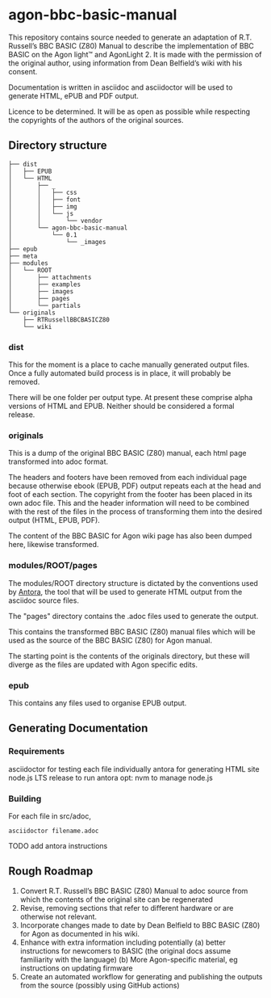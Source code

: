# agon-bbc-basic-manual

This repository contains source needed to generate an adaptation of R.T. Russell’s BBC BASIC (Z80) Manual to describe the implementation of BBC BASIC on the Agon light™ and AgonLight 2. It is made with the permission of the original author, using information from Dean Belfield’s wiki with his consent.

Documentation is written in asciidoc and asciidoctor will be used to generate HTML, ePUB and PDF output.

Licence to be determined. It will be as open as possible while respecting the copyrights of the authors of the original sources.

## Directory structure

```
├── dist
│   ├── EPUB
│   └── HTML
│       ├── _
│       │   ├── css
│       │   ├── font
│       │   ├── img
│       │   └── js
│       │       └── vendor
│       └── agon-bbc-basic-manual
│           └── 0.1
│               └── _images
├── epub
├── meta
├── modules
│   └── ROOT
│       ├── attachments
│       ├── examples
│       ├── images
│       ├── pages
│       └── partials
└── originals
    ├── RTRussellBBCBASICZ80
    └── wiki
```

### dist

This for the moment is a place to cache manually generated output files. Once a fully automated build process is in place, it will probably be removed.

There will be one folder per output type. At present these comprise alpha versions of HTML and EPUB. Neither should be considered a formal release.

### originals

This is a dump of the original BBC BASIC (Z80) manual, each html page transformed into adoc format. 

The headers and footers have been removed from each individual page because otherwise ebook (EPUB, PDF) output repeats each at the head and foot of each section. The copyright from the footer has been placed in its own adoc file. This and the header information will need to be combined with the rest of the files in the process of transforming them into the desired output (HTML, EPUB, PDF). 

The content of the BBC BASIC for Agon wiki page has also been dumped here, likewise transformed. 

### modules/ROOT/pages

The modules/ROOT directory structure is dictated by the conventions used by [Antora](https://antora.org/), the tool that will be used to generate HTML output from the asciidoc source files.

The "pages" directory contains the .adoc files used to generate the output.

This contains the transformed BBC BASIC (Z80) manual files which will be used as the source of the BBC BASIC (Z80) for Agon manual.

The starting point is the contents of the originals directory, but these will diverge as the files are updated with Agon specific edits. 

### epub

This contains any files used to organise EPUB output. 

## Generating Documentation

### Requirements

asciidoctor for testing each file individually
antora for generating HTML site
node.js LTS release to run antora
opt: nvm to manage node.js

### Building

For each file in src/adoc,

```
asciidoctor filename.adoc
```

TODO add antora instructions

## Rough Roadmap

1. Convert R.T. Russell’s BBC BASIC (Z80) Manual to adoc source from which the contents of the original site can be regenerated
2. Revise, removing sections that refer to different hardware or are otherwise not relevant.
2. Incorporate changes made to date by Dean Belfield to BBC BASIC (Z80) for Agon as documented in his wiki.
3. Enhance with extra information including potentially 
(a) better instructions for newcomers to BASIC (the original docs assume familiarity with the language)
(b) More Agon-specific material, eg instructions on updating firmware
4. Create an automated workflow for generating and publishing the outputs from the source (possibly using GitHub actions) 

